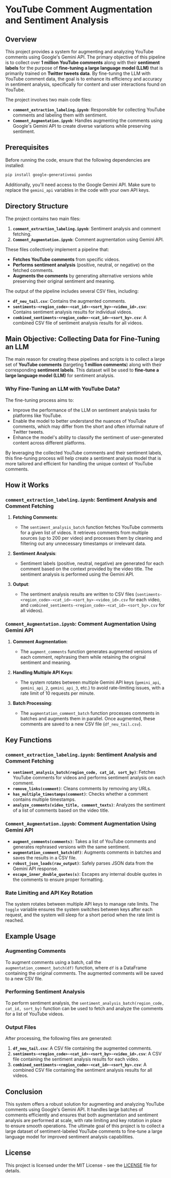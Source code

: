 # YouTube Comment Augmentation and Sentiment Analysis

## Overview

This project provides a system for augmenting and analyzing YouTube comments using Google's Gemini API. The primary objective of this pipeline is to collect over **1 million YouTube comments** along with their **sentiment labels** for the purpose of **fine-tuning a large language model (LLM)** that is primarily trained on **Twitter tweets data**. By fine-tuning the LLM with YouTube comment data, the goal is to enhance its efficiency and accuracy in sentiment analysis, specifically for content and user interactions found on YouTube.

The project involves two main code files:
- **`comment_extraction_labeling.ipynb`**: Responsible for collecting YouTube comments and labeling them with sentiment.
- **`Comment_Augmentation.ipynb`**: Handles augmenting the comments using Google's Gemini API to create diverse variations while preserving sentiment.

## Prerequisites

Before running the code, ensure that the following dependencies are installed:

```bash
pip install google-generativeai pandas
```

Additionally, you'll need access to the Google Gemini API. Make sure to replace the `gemini_api` variables in the code with your own API keys.

## Directory Structure

The project contains two main files:
1. **`comment_extraction_labeling.ipynb`**: Sentiment analysis and comment fetching.
2. **`Comment_Augmentation.ipynb`**: Comment augmentation using Gemini API.

These files collectively implement a pipeline that:
- **Fetches YouTube comments** from specific videos.
- **Performs sentiment analysis** (positive, neutral, or negative) on the fetched comments.
- **Augments the comments** by generating alternative versions while preserving their original sentiment and meaning.

The output of the pipeline includes several CSV files, including:
- **`df_neu_tail.csv`**: Contains the augmented comments.
- **`sentiments-<region_code>-<cat_id>-<sort_by>-<video_id>.csv`**: Contains sentiment analysis results for individual videos.
- **`combined_sentiments-<region_code>-<cat_id>-<sort_by>.csv`**: A combined CSV file of sentiment analysis results for all videos.

## Main Objective: Collecting Data for Fine-Tuning an LLM

The main reason for creating these pipelines and scripts is to collect a large set of **YouTube comments** (targeting **1 million comments**) along with their corresponding **sentiment labels**. This dataset will be used to **fine-tune a large language model (LLM)** for sentiment analysis.

### Why Fine-Tuning an LLM with YouTube Data?
The fine-tuning process aims to:
- Improve the performance of the LLM on sentiment analysis tasks for platforms like YouTube.
- Enable the model to better understand the nuances of YouTube comments, which may differ from the short and often informal nature of Twitter tweets.
- Enhance the model's ability to classify the sentiment of user-generated content across different platforms.

By leveraging the collected YouTube comments and their sentiment labels, this fine-tuning process will help create a sentiment analysis model that is more tailored and efficient for handling the unique context of YouTube comments.

## How it Works

### `comment_extraction_labeling.ipynb`: Sentiment Analysis and Comment Fetching

1. **Fetching Comments**: 
   - The `sentiment_analysis_batch` function fetches YouTube comments for a given list of videos. It retrieves comments from multiple sources (up to 200 per video) and processes them by cleaning and filtering out any unnecessary timestamps or irrelevant data.
   
2. **Sentiment Analysis**: 
   - Sentiment labels (positive, neutral, negative) are generated for each comment based on the context provided by the video title. The sentiment analysis is performed using the Gemini API. 

3. **Output**: 
   - The sentiment analysis results are written to CSV files (`sentiments-<region_code>-<cat_id>-<sort_by>-<video_id>.csv` for each video, and `combined_sentiments-<region_code>-<cat_id>-<sort_by>.csv` for all videos).

### `Comment_Augmentation.ipynb`: Comment Augmentation Using Gemini API

1. **Comment Augmentation**:
   - The `augment_comments` function generates augmented versions of each comment, rephrasing them while retaining the original sentiment and meaning.
   
2. **Handling Multiple API Keys**:
   - The system rotates between multiple Gemini API keys (`gemini_api`, `gemini_api_2`, `gemini_api_3`, etc.) to avoid rate-limiting issues, with a rate limit of 10 requests per minute.

3. **Batch Processing**:
   - The `augmentation_comment_batch` function processes comments in batches and augments them in parallel. Once augmented, these comments are saved to a new CSV file (`df_neu_tail.csv`).

## Key Functions

### `comment_extraction_labeling.ipynb`: Sentiment Analysis and Comment Fetching
- **`sentiment_analysis_batch(region_code, cat_id, sort_by)`**: Fetches YouTube comments for videos and performs sentiment analysis on each comment.
- **`remove_links(comment)`**: Cleans comments by removing any URLs.
- **`has_multiple_timestamps(comment)`**: Checks whether a comment contains multiple timestamps.
- **`analyze_comments(video_title, comment_texts)`**: Analyzes the sentiment of a list of comments based on the video title.

### `Comment_Augmentation.ipynb`: Comment Augmentation Using Gemini API
- **`augment_comments(comments)`**: Takes a list of YouTube comments and generates rephrased versions with the same sentiment.
- **`augmentation_comment_batch(df)`**: Augments comments in batches and saves the results in a CSV file.
- **`robust_json_loads(raw_output)`**: Safely parses JSON data from the Gemini API response.
- **`escape_inner_double_quotes(s)`**: Escapes any internal double quotes in the comments to ensure proper formatting.

### Rate Limiting and API Key Rotation
The system rotates between multiple API keys to manage rate limits. The `toggle` variable ensures the system switches between keys after each request, and the system will sleep for a short period when the rate limit is reached.

## Example Usage

### Augmenting Comments
To augment comments using a batch, call the `augmentation_comment_batch(df)` function, where `df` is a DataFrame containing the original comments. The augmented comments will be saved to a new CSV file.

### Performing Sentiment Analysis
To perform sentiment analysis, the `sentiment_analysis_batch(region_code, cat_id, sort_by)` function can be used to fetch and analyze the comments for a list of YouTube videos.

### Output Files

After processing, the following files are generated:
1. **`df_neu_tail.csv`**: A CSV file containing the augmented comments.
2. **`sentiments-<region_code>-<cat_id>-<sort_by>-<video_id>.csv`**: A CSV file containing the sentiment analysis results for each video.
3. **`combined_sentiments-<region_code>-<cat_id>-<sort_by>.csv`**: A combined CSV file containing the sentiment analysis results for all videos.

## Conclusion

This system offers a robust solution for augmenting and analyzing YouTube comments using Google's Gemini API. It handles large batches of comments efficiently and ensures that both augmentation and sentiment analysis are performed at scale, with rate limiting and key rotation in place to ensure smooth operations. The ultimate goal of this project is to collect a large dataset of sentiment-labeled YouTube comments to fine-tune a large language model for improved sentiment analysis capabilities.

## License

This project is licensed under the MIT License - see the [LICENSE](LICENSE) file for details.
